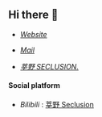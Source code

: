 ## Hi there 👋

-   _[Website](https://zhaojiakun.cn)_
-   _[Mail](mailto:jiakun.zhao@outlook.com)_

-   _[莘野 SECLUSION.](https://seclusion.life)_

#### Social platform

-   _Bilibili_ : [莘野 Seclusion](https://space.bilibili.com/35245056)
